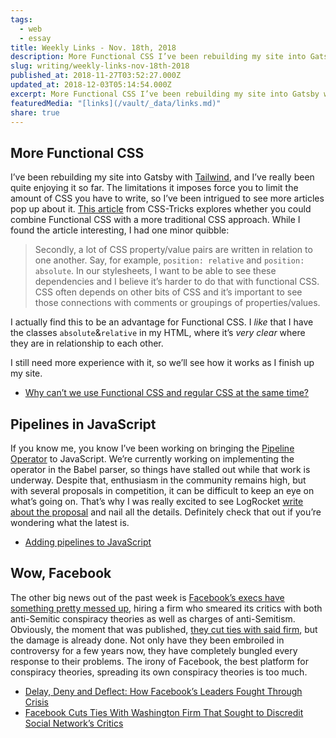 ```yaml
---
tags:
  - web
  - essay
title: Weekly Links - Nov. 18th, 2018
description: More Functional CSS I’ve been rebuilding my site into Gatsby with Tailwind, and I’ve really been quite enjoying it so far. The limitations it imposes force you to limit the amount of CSS you have to write, so I’ve been intrigued to see more articles pop up about it. This article from CSS-Tricks explores whether \[…]
slug: writing/weekly-links-nov-18th-2018
published_at: 2018-11-27T03:52:27.000Z
updated_at: 2018-12-03T05:14:54.000Z
excerpt: More Functional CSS I’ve been rebuilding my site into Gatsby with Tailwind, and I’ve really been quite enjoying it so far. The limitations it imposes force you to limit the amount of CSS you have to write, so I’ve been intrigued to see more articles pop up about it. This article from CSS-Tricks explores whether \[…]
featuredMedia: "[links](/vault/_data/links.md)"
share: true
---
```


## More Functional CSS

I’ve been rebuilding my site into Gatsby with [Tailwind](https://tailwindcss.com), and I’ve really been quite enjoying it so far. The limitations it imposes force you to limit the amount of CSS you have to write, so I’ve been intrigued to see more articles pop up about it. [This article](https://css-tricks.com/why-cant-we-use-functional-css-and-regular-css-at-the-same-time/) from CSS-Tricks explores whether you could combine Functional CSS with a more traditional CSS approach. While I found the article interesting, I had one minor quibble:

> Secondly, a lot of CSS property/value pairs are written in relation to one another. Say, for example, `position: relative` and `position: absolute`. In our stylesheets, I want to be able to see these dependencies and I believe it’s harder to do that with functional CSS. CSS often depends on other bits of CSS and it’s important to see those connections with comments or groupings of properties/values.

I actually find this to be an advantage for Functional CSS. I _like_ that I have the classes `absolute`&`relative` in my HTML, where it’s _very clear_ where they are in relationship to each other.

I still need more experience with it, so we’ll see how it works as I finish up my site.

- [Why can’t we use Functional CSS and regular CSS at the same time?](https://css-tricks.com/why-cant-we-use-functional-css-and-regular-css-at-the-same-time/)

## Pipelines in JavaScript

If you know me, you know I’ve been working on bringing the [Pipeline Operator](https://github.com/tc39/proposal-pipeline-operator/) to JavaScript. We’re currently working on implementing the operator in the Babel parser, so things have stalled out while that work is underway. Despite that, enthusiasm in the community remains high, but with several proposals in competition, it can be difficult to keep an eye on what’s going on. That’s why I was really excited to see LogRocket [write about the proposal](https://blog.logrocket.com/adding-pipelines-to-javascript-f79ae7311574) and nail all the details. Definitely check that out if you’re wondering what the latest is.

- [Adding pipelines to JavaScript](https://blog.logrocket.com/adding-pipelines-to-javascript-f79ae7311574)

## Wow, Facebook

The other big news out of the past week is [Facebook’s execs have something pretty messed up](https://www.nytimes.com/2018/11/14/technology/facebook-data-russia-election-racism.html), hiring a firm who smeared its critics with both anti-Semitic conspiracy theories as well as charges of anti-Semitism. Obviously, the moment that was published, [they cut ties with said firm](https://www.nytimes.com/2018/11/15/technology/facebook-definers-soros.html), but the damage is already done. Not only have they been embroiled in controversy for a few years now, they have completely bungled every response to their problems. The irony of Facebook, the best platform for conspiracy theories, spreading its own conspiracy theories is too much.

- [Delay, Deny and Deflect: How Facebook’s Leaders Fought Through Crisis](https://www.nytimes.com/2018/11/14/technology/facebook-data-russia-election-racism.html)
- [Facebook Cuts Ties With Washington Firm That Sought to Discredit Social Network’s Critics](https://www.nytimes.com/2018/11/15/technology/facebook-definers-soros.html)
